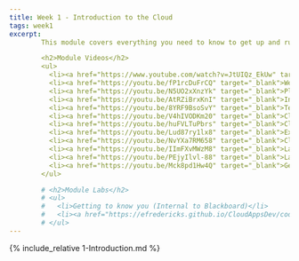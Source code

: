 ```yaml
---
title: Week 1 - Introduction to the Cloud
tags: week1
excerpt: 
        This module covers everything you need to know to get up and running with Google Cloud for this class.

        <h2>Module Videos</h2>
        <ul>
          <li><a href="https://www.youtube.com/watch?v=JtUIQz_EkUw" target="_blank">Google - What is the cloud? [42:36]</a></li>
          <li><a href="https://youtu.be/fP1rcDuFrCQ" target="_blank">Welcome to Class!  [12:07]</a></li>
          <li><a href="https://youtu.be/N5UO2xXnzYk" target="_blank">Plagiarism/Cheating Note  [3:48]</a></li>
          <li><a href="https://youtu.be/AtRZiBrxKnI" target="_blank">Intro to the Cloud [8:14]</a></li>
          <li><a href="https://youtu.be/8YRF9BsoSvY" target="_blank">Term Project Ideas [6:19]</a></li>
          <li><a href="https://youtu.be/V4hIVODKm20" target="_blank">Cloud Billing [8:24]</a></li>
          <li><a href="https://youtu.be/huFVLTuPbrs" target="_blank">Cloud Computing Costs [14:40]</a></li>
          <li><a href="https://youtu.be/Lud87ry1lx8" target="_blank">Export Billing to BigQuery [12:53]</a></li>
          <li><a href="https://youtu.be/NvYXa7RM658" target="_blank">Cloud Providers [7:46]</a></li>
          <li><a href="https://youtu.be/IImFXvMWzM8" target="_blank">Lab 1 Overview (Setup / Virtual Machines) [21:31]</a></li>
          <li><a href="https://youtu.be/PEjyIlvl-88" target="_blank">Lab Environments [8:36]</a></li>
          <li><a href="https://youtu.be/Mck8pd1Hw4Q" target="_blank">General Reference for Cloud Tools I Use (Vim, Nano, tmux) [40:40]</a></li>
        </ul>

        # <h2>Module Labs</h2>
        # <ul>
        #   <li>Getting to know you (Internal to Blackboard)</li>
        #   <li><a href="https://efredericks.github.io/CloudAppsDev/codelabs/CIS680-Lab1-Setup" target="_blank">Lab 1 - Intro to Google Cloud</a></li>
        # </ul>
---  
```


<!--more-->

{% include_relative 1-Introduction.md %}

